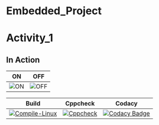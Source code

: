 # Embedded_Project

# Activity_1

## In Action

|ON|OFF|
|:--:|:--:|
|![ON](https://user-images.githubusercontent.com/62166597/115904289-3d88a080-a482-11eb-8dac-4baad5d98b64.PNG)|![OFF](https://user-images.githubusercontent.com/62166597/115904238-2e095780-a482-11eb-99fa-67ae25f4005d.PNG)|

|Build|Cppcheck|Codacy|
|:--:|:--:|:--:|
|[![Compile-Linux](https://github.com/MeherThanmaiee/Embedded_Project/actions/workflows/Compile.yml/badge.svg)](https://github.com/MeherThanmaiee/Embedded_Project/actions/workflows/Compile.yml)|[![Cppcheck](https://github.com/MeherThanmaiee/Embedded_Project/actions/workflows/CodeQuality.yml/badge.svg)](https://github.com/MeherThanmaiee/Embedded_Project/actions/workflows/CodeQuality.yml)|[![Codacy Badge](https://app.codacy.com/project/badge/Grade/da59f52b107e4b7bb4f5730421aa8c0a)](https://www.codacy.com/gh/MeherThanmaiee/Embedded_Project/dashboard?utm_source=github.com&amp;utm_medium=referral&amp;utm_content=MeherThanmaiee/Embedded_Project&amp;utm_campaign=Badge_Grade)
